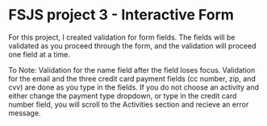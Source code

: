 # FSJS project 3 - Interactive Form

For this project, I created validation for form fields.  The fields will be validated as you proceed through the form, and the validation
will proceed one field at a time.  

To Note:
Validation for the name field after the field loses focus.
Validation for the email and the three credit card payment fields (cc number, zip, and cvv) are done as you type in the fields.
If you do not choose an activity and either change the payment type dropdown, or type in the credit card number field, you will scroll to the Activities section and recieve an error message.
